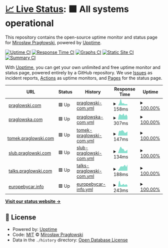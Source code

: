 # [📈 Live Status](https://status.praglowski.com): <!--live status--> **🟩 All systems operational**

This repository contains the open-source uptime monitor and status page for [Mirosław Pragłowski](praglowski.com), powered by [Upptime](https://github.com/upptime/upptime).

[![Uptime CI](https://github.com/koj-co/upptime/workflows/Uptime%20CI/badge.svg)](https://github.com/koj-co/upptime/actions?query=workflow%3A%22Uptime+CI%22)
[![Response Time CI](https://github.com/koj-co/upptime/workflows/Response%20Time%20CI/badge.svg)](https://github.com/koj-co/upptime/actions?query=workflow%3A%22Response+Time+CI%22)
[![Graphs CI](https://github.com/koj-co/upptime/workflows/Graphs%20CI/badge.svg)](https://github.com/koj-co/upptime/actions?query=workflow%3A%22Graphs+CI%22)
[![Static Site CI](https://github.com/koj-co/upptime/workflows/Static%20Site%20CI/badge.svg)](https://github.com/koj-co/upptime/actions?query=workflow%3A%22Static+Site+CI%22)
[![Summary CI](https://github.com/koj-co/upptime/workflows/Summary%20CI/badge.svg)](https://github.com/koj-co/upptime/actions?query=workflow%3A%22Summary+CI%22)

With [Upptime](https://upptime.js.org), you can get your own unlimited and free uptime monitor and status page, powered entirely by a GitHub repository. We use [Issues](https://github.com/mpraglowski/status.praglowski.com/issues) as incident reports, [Actions](https://github.com/mpraglowski/status.praglowski.com/actions) as uptime monitors, and [Pages](https://status.praglowski.com) for the status page.

<!--start: status pages-->
<!-- This summary is generated by Upptime (https://github.com/upptime/upptime) -->
<!-- Do not edit this manually, your changes will be overwritten -->
<!-- prettier-ignore -->
| URL | Status | History | Response Time | Uptime |
| --- | ------ | ------- | ------------- | ------ |
| <img alt="" src="https://icons.duckduckgo.com/ip3/praglowski.com.ico" height="13"> [praglowski.com](https://praglowski.com) | 🟩 Up | [praglowski-com.yml](https://github.com/mpraglowski/status.praglowski.com/commits/HEAD/history/praglowski-com.yml) | <details><summary><img alt="Response time graph" src="./graphs/praglowski-com/response-time-week.png" height="20"> 158ms</summary><br><a href="https://status.praglowski.com/history/praglowski-com"><img alt="Response time 111" src="https://img.shields.io/endpoint?url=https%3A%2F%2Fraw.githubusercontent.com%2Fmpraglowski%2Fstatus.praglowski.com%2FHEAD%2Fapi%2Fpraglowski-com%2Fresponse-time.json"></a><br><a href="https://status.praglowski.com/history/praglowski-com"><img alt="24-hour response time 108" src="https://img.shields.io/endpoint?url=https%3A%2F%2Fraw.githubusercontent.com%2Fmpraglowski%2Fstatus.praglowski.com%2FHEAD%2Fapi%2Fpraglowski-com%2Fresponse-time-day.json"></a><br><a href="https://status.praglowski.com/history/praglowski-com"><img alt="7-day response time 158" src="https://img.shields.io/endpoint?url=https%3A%2F%2Fraw.githubusercontent.com%2Fmpraglowski%2Fstatus.praglowski.com%2FHEAD%2Fapi%2Fpraglowski-com%2Fresponse-time-week.json"></a><br><a href="https://status.praglowski.com/history/praglowski-com"><img alt="30-day response time 123" src="https://img.shields.io/endpoint?url=https%3A%2F%2Fraw.githubusercontent.com%2Fmpraglowski%2Fstatus.praglowski.com%2FHEAD%2Fapi%2Fpraglowski-com%2Fresponse-time-month.json"></a><br><a href="https://status.praglowski.com/history/praglowski-com"><img alt="1-year response time 105" src="https://img.shields.io/endpoint?url=https%3A%2F%2Fraw.githubusercontent.com%2Fmpraglowski%2Fstatus.praglowski.com%2FHEAD%2Fapi%2Fpraglowski-com%2Fresponse-time-year.json"></a></details> | <details><summary><a href="https://status.praglowski.com/history/praglowski-com">100.00%</a></summary><a href="https://status.praglowski.com/history/praglowski-com"><img alt="All-time uptime 99.98%" src="https://img.shields.io/endpoint?url=https%3A%2F%2Fraw.githubusercontent.com%2Fmpraglowski%2Fstatus.praglowski.com%2FHEAD%2Fapi%2Fpraglowski-com%2Fuptime.json"></a><br><a href="https://status.praglowski.com/history/praglowski-com"><img alt="24-hour uptime 100.00%" src="https://img.shields.io/endpoint?url=https%3A%2F%2Fraw.githubusercontent.com%2Fmpraglowski%2Fstatus.praglowski.com%2FHEAD%2Fapi%2Fpraglowski-com%2Fuptime-day.json"></a><br><a href="https://status.praglowski.com/history/praglowski-com"><img alt="7-day uptime 100.00%" src="https://img.shields.io/endpoint?url=https%3A%2F%2Fraw.githubusercontent.com%2Fmpraglowski%2Fstatus.praglowski.com%2FHEAD%2Fapi%2Fpraglowski-com%2Fuptime-week.json"></a><br><a href="https://status.praglowski.com/history/praglowski-com"><img alt="30-day uptime 100.00%" src="https://img.shields.io/endpoint?url=https%3A%2F%2Fraw.githubusercontent.com%2Fmpraglowski%2Fstatus.praglowski.com%2FHEAD%2Fapi%2Fpraglowski-com%2Fuptime-month.json"></a><br><a href="https://status.praglowski.com/history/praglowski-com"><img alt="1-year uptime 100.00%" src="https://img.shields.io/endpoint?url=https%3A%2F%2Fraw.githubusercontent.com%2Fmpraglowski%2Fstatus.praglowski.com%2FHEAD%2Fapi%2Fpraglowski-com%2Fuptime-year.json"></a></details>
| <img alt="" src="https://icons.duckduckgo.com/ip3/praglowska.com.ico" height="13"> [praglowska.com](https://praglowska.com) | 🟩 Up | [praglowska-com.yml](https://github.com/mpraglowski/status.praglowski.com/commits/HEAD/history/praglowska-com.yml) | <details><summary><img alt="Response time graph" src="./graphs/praglowska-com/response-time-week.png" height="20"> 307ms</summary><br><a href="https://status.praglowski.com/history/praglowska-com"><img alt="Response time 462" src="https://img.shields.io/endpoint?url=https%3A%2F%2Fraw.githubusercontent.com%2Fmpraglowski%2Fstatus.praglowski.com%2FHEAD%2Fapi%2Fpraglowska-com%2Fresponse-time.json"></a><br><a href="https://status.praglowski.com/history/praglowska-com"><img alt="24-hour response time 274" src="https://img.shields.io/endpoint?url=https%3A%2F%2Fraw.githubusercontent.com%2Fmpraglowski%2Fstatus.praglowski.com%2FHEAD%2Fapi%2Fpraglowska-com%2Fresponse-time-day.json"></a><br><a href="https://status.praglowski.com/history/praglowska-com"><img alt="7-day response time 307" src="https://img.shields.io/endpoint?url=https%3A%2F%2Fraw.githubusercontent.com%2Fmpraglowski%2Fstatus.praglowski.com%2FHEAD%2Fapi%2Fpraglowska-com%2Fresponse-time-week.json"></a><br><a href="https://status.praglowski.com/history/praglowska-com"><img alt="30-day response time 325" src="https://img.shields.io/endpoint?url=https%3A%2F%2Fraw.githubusercontent.com%2Fmpraglowski%2Fstatus.praglowski.com%2FHEAD%2Fapi%2Fpraglowska-com%2Fresponse-time-month.json"></a><br><a href="https://status.praglowski.com/history/praglowska-com"><img alt="1-year response time 488" src="https://img.shields.io/endpoint?url=https%3A%2F%2Fraw.githubusercontent.com%2Fmpraglowski%2Fstatus.praglowski.com%2FHEAD%2Fapi%2Fpraglowska-com%2Fresponse-time-year.json"></a></details> | <details><summary><a href="https://status.praglowski.com/history/praglowska-com">100.00%</a></summary><a href="https://status.praglowski.com/history/praglowska-com"><img alt="All-time uptime 99.97%" src="https://img.shields.io/endpoint?url=https%3A%2F%2Fraw.githubusercontent.com%2Fmpraglowski%2Fstatus.praglowski.com%2FHEAD%2Fapi%2Fpraglowska-com%2Fuptime.json"></a><br><a href="https://status.praglowski.com/history/praglowska-com"><img alt="24-hour uptime 100.00%" src="https://img.shields.io/endpoint?url=https%3A%2F%2Fraw.githubusercontent.com%2Fmpraglowski%2Fstatus.praglowski.com%2FHEAD%2Fapi%2Fpraglowska-com%2Fuptime-day.json"></a><br><a href="https://status.praglowski.com/history/praglowska-com"><img alt="7-day uptime 100.00%" src="https://img.shields.io/endpoint?url=https%3A%2F%2Fraw.githubusercontent.com%2Fmpraglowski%2Fstatus.praglowski.com%2FHEAD%2Fapi%2Fpraglowska-com%2Fuptime-week.json"></a><br><a href="https://status.praglowski.com/history/praglowska-com"><img alt="30-day uptime 100.00%" src="https://img.shields.io/endpoint?url=https%3A%2F%2Fraw.githubusercontent.com%2Fmpraglowski%2Fstatus.praglowski.com%2FHEAD%2Fapi%2Fpraglowska-com%2Fuptime-month.json"></a><br><a href="https://status.praglowski.com/history/praglowska-com"><img alt="1-year uptime 99.98%" src="https://img.shields.io/endpoint?url=https%3A%2F%2Fraw.githubusercontent.com%2Fmpraglowski%2Fstatus.praglowski.com%2FHEAD%2Fapi%2Fpraglowska-com%2Fuptime-year.json"></a></details>
| <img alt="" src="https://icons.duckduckgo.com/ip3/tomek.praglowski.com.ico" height="13"> [tomek.praglowski.com](https://tomek.praglowski.com) | 🟩 Up | [tomek-praglowski-com.yml](https://github.com/mpraglowski/status.praglowski.com/commits/HEAD/history/tomek-praglowski-com.yml) | <details><summary><img alt="Response time graph" src="./graphs/tomek-praglowski-com/response-time-week.png" height="20"> 147ms</summary><br><a href="https://status.praglowski.com/history/tomek-praglowski-com"><img alt="Response time 254" src="https://img.shields.io/endpoint?url=https%3A%2F%2Fraw.githubusercontent.com%2Fmpraglowski%2Fstatus.praglowski.com%2FHEAD%2Fapi%2Ftomek-praglowski-com%2Fresponse-time.json"></a><br><a href="https://status.praglowski.com/history/tomek-praglowski-com"><img alt="24-hour response time 83" src="https://img.shields.io/endpoint?url=https%3A%2F%2Fraw.githubusercontent.com%2Fmpraglowski%2Fstatus.praglowski.com%2FHEAD%2Fapi%2Ftomek-praglowski-com%2Fresponse-time-day.json"></a><br><a href="https://status.praglowski.com/history/tomek-praglowski-com"><img alt="7-day response time 147" src="https://img.shields.io/endpoint?url=https%3A%2F%2Fraw.githubusercontent.com%2Fmpraglowski%2Fstatus.praglowski.com%2FHEAD%2Fapi%2Ftomek-praglowski-com%2Fresponse-time-week.json"></a><br><a href="https://status.praglowski.com/history/tomek-praglowski-com"><img alt="30-day response time 146" src="https://img.shields.io/endpoint?url=https%3A%2F%2Fraw.githubusercontent.com%2Fmpraglowski%2Fstatus.praglowski.com%2FHEAD%2Fapi%2Ftomek-praglowski-com%2Fresponse-time-month.json"></a><br><a href="https://status.praglowski.com/history/tomek-praglowski-com"><img alt="1-year response time 143" src="https://img.shields.io/endpoint?url=https%3A%2F%2Fraw.githubusercontent.com%2Fmpraglowski%2Fstatus.praglowski.com%2FHEAD%2Fapi%2Ftomek-praglowski-com%2Fresponse-time-year.json"></a></details> | <details><summary><a href="https://status.praglowski.com/history/tomek-praglowski-com">100.00%</a></summary><a href="https://status.praglowski.com/history/tomek-praglowski-com"><img alt="All-time uptime 43.34%" src="https://img.shields.io/endpoint?url=https%3A%2F%2Fraw.githubusercontent.com%2Fmpraglowski%2Fstatus.praglowski.com%2FHEAD%2Fapi%2Ftomek-praglowski-com%2Fuptime.json"></a><br><a href="https://status.praglowski.com/history/tomek-praglowski-com"><img alt="24-hour uptime 100.00%" src="https://img.shields.io/endpoint?url=https%3A%2F%2Fraw.githubusercontent.com%2Fmpraglowski%2Fstatus.praglowski.com%2FHEAD%2Fapi%2Ftomek-praglowski-com%2Fuptime-day.json"></a><br><a href="https://status.praglowski.com/history/tomek-praglowski-com"><img alt="7-day uptime 100.00%" src="https://img.shields.io/endpoint?url=https%3A%2F%2Fraw.githubusercontent.com%2Fmpraglowski%2Fstatus.praglowski.com%2FHEAD%2Fapi%2Ftomek-praglowski-com%2Fuptime-week.json"></a><br><a href="https://status.praglowski.com/history/tomek-praglowski-com"><img alt="30-day uptime 100.00%" src="https://img.shields.io/endpoint?url=https%3A%2F%2Fraw.githubusercontent.com%2Fmpraglowski%2Fstatus.praglowski.com%2FHEAD%2Fapi%2Ftomek-praglowski-com%2Fuptime-month.json"></a><br><a href="https://status.praglowski.com/history/tomek-praglowski-com"><img alt="1-year uptime 100.00%" src="https://img.shields.io/endpoint?url=https%3A%2F%2Fraw.githubusercontent.com%2Fmpraglowski%2Fstatus.praglowski.com%2FHEAD%2Fapi%2Ftomek-praglowski-com%2Fuptime-year.json"></a></details>
| <img alt="" src="https://icons.duckduckgo.com/ip3/slub.praglowski.com.ico" height="13"> [slub.praglowski.com](https://slub.praglowski.com) | 🟩 Up | [slub-praglowski-com.yml](https://github.com/mpraglowski/status.praglowski.com/commits/HEAD/history/slub-praglowski-com.yml) | <details><summary><img alt="Response time graph" src="./graphs/slub-praglowski-com/response-time-week.png" height="20"> 134ms</summary><br><a href="https://status.praglowski.com/history/slub-praglowski-com"><img alt="Response time 144" src="https://img.shields.io/endpoint?url=https%3A%2F%2Fraw.githubusercontent.com%2Fmpraglowski%2Fstatus.praglowski.com%2FHEAD%2Fapi%2Fslub-praglowski-com%2Fresponse-time.json"></a><br><a href="https://status.praglowski.com/history/slub-praglowski-com"><img alt="24-hour response time 56" src="https://img.shields.io/endpoint?url=https%3A%2F%2Fraw.githubusercontent.com%2Fmpraglowski%2Fstatus.praglowski.com%2FHEAD%2Fapi%2Fslub-praglowski-com%2Fresponse-time-day.json"></a><br><a href="https://status.praglowski.com/history/slub-praglowski-com"><img alt="7-day response time 134" src="https://img.shields.io/endpoint?url=https%3A%2F%2Fraw.githubusercontent.com%2Fmpraglowski%2Fstatus.praglowski.com%2FHEAD%2Fapi%2Fslub-praglowski-com%2Fresponse-time-week.json"></a><br><a href="https://status.praglowski.com/history/slub-praglowski-com"><img alt="30-day response time 122" src="https://img.shields.io/endpoint?url=https%3A%2F%2Fraw.githubusercontent.com%2Fmpraglowski%2Fstatus.praglowski.com%2FHEAD%2Fapi%2Fslub-praglowski-com%2Fresponse-time-month.json"></a><br><a href="https://status.praglowski.com/history/slub-praglowski-com"><img alt="1-year response time 134" src="https://img.shields.io/endpoint?url=https%3A%2F%2Fraw.githubusercontent.com%2Fmpraglowski%2Fstatus.praglowski.com%2FHEAD%2Fapi%2Fslub-praglowski-com%2Fresponse-time-year.json"></a></details> | <details><summary><a href="https://status.praglowski.com/history/slub-praglowski-com">100.00%</a></summary><a href="https://status.praglowski.com/history/slub-praglowski-com"><img alt="All-time uptime 99.99%" src="https://img.shields.io/endpoint?url=https%3A%2F%2Fraw.githubusercontent.com%2Fmpraglowski%2Fstatus.praglowski.com%2FHEAD%2Fapi%2Fslub-praglowski-com%2Fuptime.json"></a><br><a href="https://status.praglowski.com/history/slub-praglowski-com"><img alt="24-hour uptime 100.00%" src="https://img.shields.io/endpoint?url=https%3A%2F%2Fraw.githubusercontent.com%2Fmpraglowski%2Fstatus.praglowski.com%2FHEAD%2Fapi%2Fslub-praglowski-com%2Fuptime-day.json"></a><br><a href="https://status.praglowski.com/history/slub-praglowski-com"><img alt="7-day uptime 100.00%" src="https://img.shields.io/endpoint?url=https%3A%2F%2Fraw.githubusercontent.com%2Fmpraglowski%2Fstatus.praglowski.com%2FHEAD%2Fapi%2Fslub-praglowski-com%2Fuptime-week.json"></a><br><a href="https://status.praglowski.com/history/slub-praglowski-com"><img alt="30-day uptime 100.00%" src="https://img.shields.io/endpoint?url=https%3A%2F%2Fraw.githubusercontent.com%2Fmpraglowski%2Fstatus.praglowski.com%2FHEAD%2Fapi%2Fslub-praglowski-com%2Fuptime-month.json"></a><br><a href="https://status.praglowski.com/history/slub-praglowski-com"><img alt="1-year uptime 100.00%" src="https://img.shields.io/endpoint?url=https%3A%2F%2Fraw.githubusercontent.com%2Fmpraglowski%2Fstatus.praglowski.com%2FHEAD%2Fapi%2Fslub-praglowski-com%2Fuptime-year.json"></a></details>
| <img alt="" src="https://icons.duckduckgo.com/ip3/talks.praglowski.com.ico" height="13"> [talks.praglowski.com](https://talks.praglowski.com) | 🟩 Up | [talks-praglowski-com.yml](https://github.com/mpraglowski/status.praglowski.com/commits/HEAD/history/talks-praglowski-com.yml) | <details><summary><img alt="Response time graph" src="./graphs/talks-praglowski-com/response-time-week.png" height="20"> 188ms</summary><br><a href="https://status.praglowski.com/history/talks-praglowski-com"><img alt="Response time 282" src="https://img.shields.io/endpoint?url=https%3A%2F%2Fraw.githubusercontent.com%2Fmpraglowski%2Fstatus.praglowski.com%2FHEAD%2Fapi%2Ftalks-praglowski-com%2Fresponse-time.json"></a><br><a href="https://status.praglowski.com/history/talks-praglowski-com"><img alt="24-hour response time 189" src="https://img.shields.io/endpoint?url=https%3A%2F%2Fraw.githubusercontent.com%2Fmpraglowski%2Fstatus.praglowski.com%2FHEAD%2Fapi%2Ftalks-praglowski-com%2Fresponse-time-day.json"></a><br><a href="https://status.praglowski.com/history/talks-praglowski-com"><img alt="7-day response time 188" src="https://img.shields.io/endpoint?url=https%3A%2F%2Fraw.githubusercontent.com%2Fmpraglowski%2Fstatus.praglowski.com%2FHEAD%2Fapi%2Ftalks-praglowski-com%2Fresponse-time-week.json"></a><br><a href="https://status.praglowski.com/history/talks-praglowski-com"><img alt="30-day response time 141" src="https://img.shields.io/endpoint?url=https%3A%2F%2Fraw.githubusercontent.com%2Fmpraglowski%2Fstatus.praglowski.com%2FHEAD%2Fapi%2Ftalks-praglowski-com%2Fresponse-time-month.json"></a><br><a href="https://status.praglowski.com/history/talks-praglowski-com"><img alt="1-year response time 244" src="https://img.shields.io/endpoint?url=https%3A%2F%2Fraw.githubusercontent.com%2Fmpraglowski%2Fstatus.praglowski.com%2FHEAD%2Fapi%2Ftalks-praglowski-com%2Fresponse-time-year.json"></a></details> | <details><summary><a href="https://status.praglowski.com/history/talks-praglowski-com">100.00%</a></summary><a href="https://status.praglowski.com/history/talks-praglowski-com"><img alt="All-time uptime 95.56%" src="https://img.shields.io/endpoint?url=https%3A%2F%2Fraw.githubusercontent.com%2Fmpraglowski%2Fstatus.praglowski.com%2FHEAD%2Fapi%2Ftalks-praglowski-com%2Fuptime.json"></a><br><a href="https://status.praglowski.com/history/talks-praglowski-com"><img alt="24-hour uptime 100.00%" src="https://img.shields.io/endpoint?url=https%3A%2F%2Fraw.githubusercontent.com%2Fmpraglowski%2Fstatus.praglowski.com%2FHEAD%2Fapi%2Ftalks-praglowski-com%2Fuptime-day.json"></a><br><a href="https://status.praglowski.com/history/talks-praglowski-com"><img alt="7-day uptime 100.00%" src="https://img.shields.io/endpoint?url=https%3A%2F%2Fraw.githubusercontent.com%2Fmpraglowski%2Fstatus.praglowski.com%2FHEAD%2Fapi%2Ftalks-praglowski-com%2Fuptime-week.json"></a><br><a href="https://status.praglowski.com/history/talks-praglowski-com"><img alt="30-day uptime 100.00%" src="https://img.shields.io/endpoint?url=https%3A%2F%2Fraw.githubusercontent.com%2Fmpraglowski%2Fstatus.praglowski.com%2FHEAD%2Fapi%2Ftalks-praglowski-com%2Fuptime-month.json"></a><br><a href="https://status.praglowski.com/history/talks-praglowski-com"><img alt="1-year uptime 100.00%" src="https://img.shields.io/endpoint?url=https%3A%2F%2Fraw.githubusercontent.com%2Fmpraglowski%2Fstatus.praglowski.com%2FHEAD%2Fapi%2Ftalks-praglowski-com%2Fuptime-year.json"></a></details>
| <img alt="" src="https://icons.duckduckgo.com/ip3/europebycar.info.ico" height="13"> [europebycar.info](https://europebycar.info) | 🟩 Up | [europebycar-info.yml](https://github.com/mpraglowski/status.praglowski.com/commits/HEAD/history/europebycar-info.yml) | <details><summary><img alt="Response time graph" src="./graphs/europebycar-info/response-time-week.png" height="20"> 243ms</summary><br><a href="https://status.praglowski.com/history/europebycar-info"><img alt="Response time 304" src="https://img.shields.io/endpoint?url=https%3A%2F%2Fraw.githubusercontent.com%2Fmpraglowski%2Fstatus.praglowski.com%2FHEAD%2Fapi%2Feuropebycar-info%2Fresponse-time.json"></a><br><a href="https://status.praglowski.com/history/europebycar-info"><img alt="24-hour response time 86" src="https://img.shields.io/endpoint?url=https%3A%2F%2Fraw.githubusercontent.com%2Fmpraglowski%2Fstatus.praglowski.com%2FHEAD%2Fapi%2Feuropebycar-info%2Fresponse-time-day.json"></a><br><a href="https://status.praglowski.com/history/europebycar-info"><img alt="7-day response time 243" src="https://img.shields.io/endpoint?url=https%3A%2F%2Fraw.githubusercontent.com%2Fmpraglowski%2Fstatus.praglowski.com%2FHEAD%2Fapi%2Feuropebycar-info%2Fresponse-time-week.json"></a><br><a href="https://status.praglowski.com/history/europebycar-info"><img alt="30-day response time 327" src="https://img.shields.io/endpoint?url=https%3A%2F%2Fraw.githubusercontent.com%2Fmpraglowski%2Fstatus.praglowski.com%2FHEAD%2Fapi%2Feuropebycar-info%2Fresponse-time-month.json"></a><br><a href="https://status.praglowski.com/history/europebycar-info"><img alt="1-year response time 310" src="https://img.shields.io/endpoint?url=https%3A%2F%2Fraw.githubusercontent.com%2Fmpraglowski%2Fstatus.praglowski.com%2FHEAD%2Fapi%2Feuropebycar-info%2Fresponse-time-year.json"></a></details> | <details><summary><a href="https://status.praglowski.com/history/europebycar-info">100.00%</a></summary><a href="https://status.praglowski.com/history/europebycar-info"><img alt="All-time uptime 99.98%" src="https://img.shields.io/endpoint?url=https%3A%2F%2Fraw.githubusercontent.com%2Fmpraglowski%2Fstatus.praglowski.com%2FHEAD%2Fapi%2Feuropebycar-info%2Fuptime.json"></a><br><a href="https://status.praglowski.com/history/europebycar-info"><img alt="24-hour uptime 100.00%" src="https://img.shields.io/endpoint?url=https%3A%2F%2Fraw.githubusercontent.com%2Fmpraglowski%2Fstatus.praglowski.com%2FHEAD%2Fapi%2Feuropebycar-info%2Fuptime-day.json"></a><br><a href="https://status.praglowski.com/history/europebycar-info"><img alt="7-day uptime 100.00%" src="https://img.shields.io/endpoint?url=https%3A%2F%2Fraw.githubusercontent.com%2Fmpraglowski%2Fstatus.praglowski.com%2FHEAD%2Fapi%2Feuropebycar-info%2Fuptime-week.json"></a><br><a href="https://status.praglowski.com/history/europebycar-info"><img alt="30-day uptime 100.00%" src="https://img.shields.io/endpoint?url=https%3A%2F%2Fraw.githubusercontent.com%2Fmpraglowski%2Fstatus.praglowski.com%2FHEAD%2Fapi%2Feuropebycar-info%2Fuptime-month.json"></a><br><a href="https://status.praglowski.com/history/europebycar-info"><img alt="1-year uptime 99.97%" src="https://img.shields.io/endpoint?url=https%3A%2F%2Fraw.githubusercontent.com%2Fmpraglowski%2Fstatus.praglowski.com%2FHEAD%2Fapi%2Feuropebycar-info%2Fuptime-year.json"></a></details>

<!--end: status pages-->

[**Visit our status website →**](https://status.praglowski.com)

## 📄 License

- Powered by: [Upptime](https://github.com/upptime/upptime)
- Code: [MIT](./LICENSE) © [Mirosław Pragłowski](praglowski.com)
- Data in the `./history` directory: [Open Database License](https://opendatacommons.org/licenses/odbl/1-0/)
